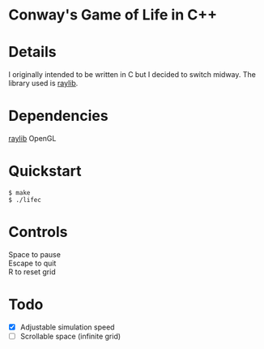 # Conway's Game of Life in C++

# Details
I originally intended to be written in C but I decided to switch midway. The library used is [raylib](https://raylib.com).

# Dependencies
[raylib](https://raylib.com)
OpenGL

# Quickstart

```
$ make
$ ./lifec
```

# Controls
Space to pause  
Escape to quit  
R to reset grid 

# Todo
 - [X] Adjustable simulation speed
 - [ ] Scrollable space (infinite grid)
